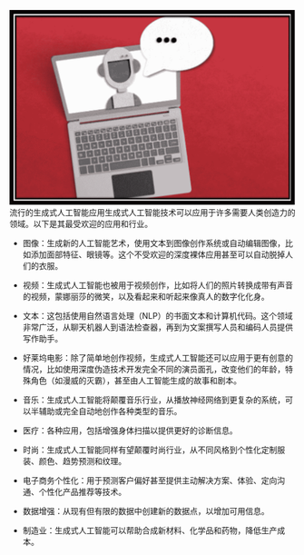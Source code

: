 ![img](img/image-0-2.jpg)  流行的生成式人工智能应用生成式人工智能技术可以应用于许多需要人类创造力的领域。以下是其最受欢迎的应用和行业。

+   图像：生成新的人工智能艺术，使用文本到图像创作系统或自动编辑图像，比如添加面部特征、眼镜等。这个不受欢迎的深度裸体应用甚至可以自动脱掉人们的衣服。

+   视频：生成式人工智能也被用于视频创作，比如将人们的照片转换成带有声音的视频，蒙娜丽莎的微笑，以及看起来和听起来像真人的数字化化身。

+   文本：这包括使用自然语言处理（NLP）的书面文本和计算机代码。这个领域非常广泛，从聊天机器人到语法检查器，再到为文案撰写人员和编码人员提供写作助手。

+   好莱坞电影：除了简单地创作视频，生成式人工智能还可以应用于更有创意的情况，比如使用深度伪造技术开发完全不同的演员面孔，改变他们的年龄，特殊角色（如漫威的灭霸），甚至由人工智能生成的故事和剧本。

+   音乐：生成式人工智能将颠覆音乐行业，从播放神经网络到更复杂的系统，可以半辅助或完全自动地创作各种类型的音乐。

+   医疗：各种应用，包括增强身体扫描以提供更好的诊断信息。

+   时尚：生成式人工智能同样有望颠覆时尚行业，从不同风格到个性化定制服装、颜色、趋势预测和纹理。

+   电子商务个性化：用于预测客户偏好甚至提供主动解决方案、体验、定向沟通、个性化产品推荐等技术。

+   数据增强：从现有但有限的数据中创建新的数据点，以增加可用信息。

+   制造业：生成式人工智能可以帮助合成新材料、化学品和药物，降低生产成本。
